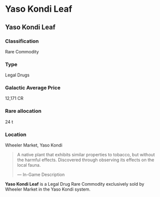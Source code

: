 # Yaso Kondi Leaf
## Yaso Kondi Leaf

		

### Classification

Rare Commodity

### Type

Legal Drugs

### Galactic Average Price

12,171 CR

### Rare allocation

24 t

### Location

Wheeler Market, Yaso Kondi

> 
> 
> A native plant that exhibits similar properties to tobacco, but without the harmful effects. Discovered through observing its effects on the local fauna.
> 
> 
> — In-Game Description
> 

**Yaso Kondi Leaf** is a Legal Drug Rare Commodity exclusively sold by Wheeler Market in the Yaso Kondi system.